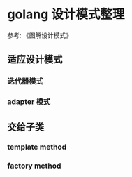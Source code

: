 # golang 设计模式整理
参考: 《图解设计模式》

## 适应设计模式

### 迭代器模式

### adapter 模式

## 交给子类

### template method

### factory method